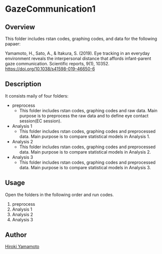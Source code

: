 GazeCommunication1
====

## Overview
This folder includes rstan codes, graphing codes, and data for the following papaer:

Yamamoto, H., Sato, A., & Itakura, S. (2019). Eye tracking in an everyday environment reveals the interpersonal distance that affords infant-parent gaze communication. Scientific reports, 9(1), 10352.
https://doi.org/10.1038/s41598-019-46650-6

## Description
It consists maily of four folders:
- preprocess
  - This folder includes rstan codes, graphing codes and raw data. Main purpose is to preprocess the raw data and to define eye contact session(EC session).
- Analysis 1
  - This folder includes rstan codes, graphing codes and preprocessed data. Main purpose is to compare statistical models in Analysis 1.
- Analysis 2
  - This folder includes rstan codes, graphing codes and preprocessed data. Main purpose is to compare statistical models in Analysis 2.
- Analysis 3
  - This folder includes rstan codes, graphing codes and preprocessed data. Main purpose is to compare statistical models in Analysis 3.

## Usage
Open the folders in the following order and run codes.
1. preprocess
2. Analysis 1
3. Analysis 2
4. Analysis 3

## Author

[Hiroki Yamamoto](https://github.com/dororo1225)
